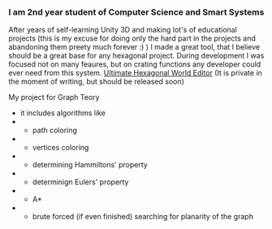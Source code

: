 ### I am 2nd year student of Computer Science and Smart Systems

After years of self-learning Unity 3D and making lot's of educational projects (this is my excuse for doing only the hard part in the projects and abandoning them preety much forever :) ) I made a great tool, that I believe should be a great base for any hexagonal project. During development I was focused not on many feaures, but on crating functions any developer could ever need from this system.
[Ultimate Hexagonal World Editor](https://github.com/CleverLord/Ultimate-Hexagonal-World-Editor)
(It is private in the moment of writing, but should be released soon)

My project for Graph Teory
  - it includes algorithms like
  - - path coloring
  - - vertices coloring
  - - determining Hammiltons' property
  - - determinign Eulers' property
  - - A*
  - - brute forced (if even finished) searching for planarity of the graph

<!--
**CleverLord/cleverlord** is a ✨ _special_ ✨ repository because its `README.md` (this file) appears on your GitHub profile.

Here are some ideas to get you started:

- 🔭 I’m currently working on ...
- 🌱 I’m currently learning ...
- 👯 I’m looking to collaborate on ...
- 🤔 I’m looking for help with ...
- 💬 Ask me about ...
- 📫 How to reach me: ...
- 😄 Pronouns: ...
- ⚡ Fun fact: ...
-->
